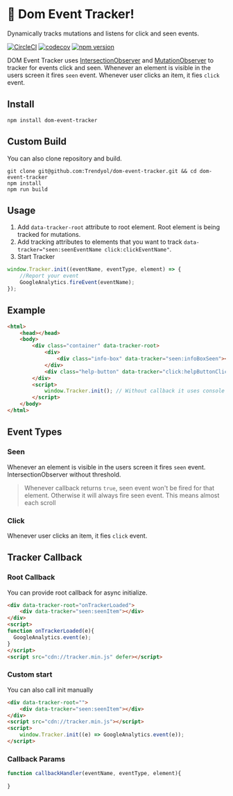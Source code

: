 # 🚀 Dom Event Tracker!
Dynamically tracks mutations and listens for click and seen events.

[![CircleCI](https://circleci.com/gh/Trendyol/dom-event-tracker.svg?style=svg)](https://circleci.com/gh/Trendyol/dom-event-tracker) [![codecov](https://codecov.io/gh/Trendyol/dom-event-tracker/branch/master/graph/badge.svg)](https://codecov.io/gh/Trendyol/dom-event-tracker) [![npm version](https://badge.fury.io/js/dom-event-tracker.svg)](https://www.npmjs.com/package/dom-event-tracker)


DOM Event Tracker uses [IntersectionObserver](https://developer.mozilla.org/en-US/docs/Web/API/Intersection_Observer_API) and [MutationObserver](https://developer.mozilla.org/en-US/docs/Web/API/MutationObserver) to tracker for events click and seen.
Whenever an element is visible in the users screen it fires `seen` event. 
Whenever user clicks an item, it fies `click` event.


## Install
```
npm install dom-event-tracker
```

## Custom Build
You can also clone repository and build.

```
git clone git@github.com:Trendyol/dom-event-tracker.git && cd dom-event-tracker
npm install
npm run build
```

## Usage
1. Add `data-tracker-root` attribute to root element. Root element is being tracked for mutations.
2. Add tracking attributes to elements that you want to track `data-tracker="seen:seenEventName click:clickEventName"`. 
3. Start Tracker
```js
window.Tracker.init((eventName, eventType, element) => {
    //Report your event
    GoogleAnalytics.fireEvent(eventName);
});
```

## Example

```html
<html>
    <head></head>
    <body>
        <div class="container" data-tracker-root>
            <div>
                <div class="info-box" data-tracker="seen:infoBoxSeen"></div>
            </div>
            <div class="help-button" data-tracker="click:helpButtonClicked"></div>
        </div>
        <script>
            window.Tracker.init(); // Without callback it uses console for notifying events
        </script>
    </body>
</html>
```


## Event Types
### Seen
Whenever an element is visible in the users screen it fires `seen` event. IntersectionObserver without threshold.

> Whenever callback returns `true`, seen event won't be fired for that element. Otherwise it will always fire seen event. This means almost each scroll

### Click
Whenever user clicks an item, it fies `click` event.


## Tracker Callback

### Root Callback
You can provide root callback for async initialize.
```html
<div data-tracker-root="onTrackerLoaded">
    <div data-tracker="seen:seenItem"></div>
</div>
<script>
function onTrackerLoaded(e){
  GoogleAnalytics.event(e);
}
</script>
<script src="cdn://tracker.min.js" defer></script>
```

### Custom start
You can also call init manually
```html
<div data-tracker-root="">
    <div data-tracker="seen:seenItem"></div>
</div>
<script src="cdn://tracker.min.js"></script>
<script>
    window.Tracker.init((e) => GoogleAnalytics.event(e));
</script>
```

### Callback Params
```js
function callbackHandler(eventName, eventType, element){
  
}
```
